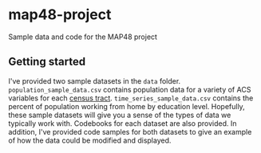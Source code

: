 # map48-project

Sample data and code for the MAP48 project

## Getting started

I've provided two sample datasets in the `data` folder. `population_sample_data.csv` contains population data for a variety of ACS
variables for each [census tract](https://www.census.gov/programs-surveys/geography/guidance/geo-identifiers.html). `time_series_sample_data.csv` 
contains the percent of population working from home by education level. Hopefully, these sample datasets will give you a sense of the types of data 
we typically work with. Codebooks for each dataset are also provided. In addition, I've provided code samples for both datasets to give an example of how the data could be modified and displayed.
